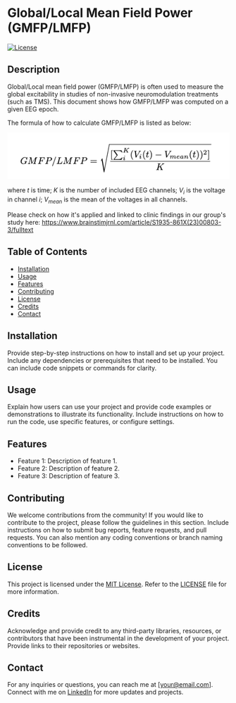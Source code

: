 # Global/Local Mean Field Power (GMFP/LMFP)

[![License](https://img.shields.io/badge/License-MIT-blue.svg)](https://opensource.org/licenses/MIT)

## Description

Global/Local mean field power (GMFP/LMFP) is often used to measure the global excitability in studies of non-invasive neuromodulation treatments (such as TMS). This document shows how GMFP/LMFP was computed on a given EEG epoch.

The formula of how to calculate GMFP/LMFP is listed as below:

![Example Image](gmfp_formula.png)


where $t$ is time; $K$ is the number of included EEG channels; $V_{i}$ is the voltage in channel $i$; $V_{mean}$ is the mean of the voltages in all channels. 

Please check on how it's applied and linked to clinic findings in our group's study here: https://www.brainstimjrnl.com/article/S1935-861X(23)00803-3/fulltext

## Table of Contents

- [Installation](#installation)
- [Usage](#usage)
- [Features](#features)
- [Contributing](#contributing)
- [License](#license)
- [Credits](#credits)
- [Contact](#contact)

## Installation

Provide step-by-step instructions on how to install and set up your project. Include any dependencies or prerequisites that need to be installed. You can include code snippets or commands for clarity.

## Usage

Explain how users can use your project and provide code examples or demonstrations to illustrate its functionality. Include instructions on how to run the code, use specific features, or configure settings.

## Features

- Feature 1: Description of feature 1.
- Feature 2: Description of feature 2.
- Feature 3: Description of feature 3.

## Contributing

We welcome contributions from the community! If you would like to contribute to the project, please follow the guidelines in this section. Include instructions on how to submit bug reports, feature requests, and pull requests. You can also mention any coding conventions or branch naming conventions to be followed.

## License

This project is licensed under the [MIT License](https://opensource.org/licenses/MIT). Refer to the [LICENSE](LICENSE) file for more information.

## Credits

Acknowledge and provide credit to any third-party libraries, resources, or contributors that have been instrumental in the development of your project. Provide links to their repositories or websites.

## Contact

For any inquiries or questions, you can reach me at [your@email.com]. Connect with me on [LinkedIn](https://www.linkedin.com/in/yourprofile) for more updates and projects.


